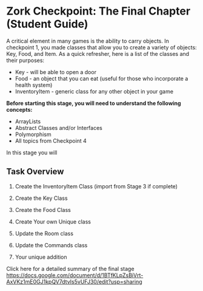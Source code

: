 # Zork Checkpoint: The Final Chapter (Student Guide)

A critical element in many games is the ability to carry objects.  In checkpoint 1, you made classes that allow you to create a variety of objects: Key, Food, and Item.  As a quick refresher, here is a list of the classes and their purposes:

  
  - Key - will be able to open a door
  - Food - an object that you can eat (useful for those who incorporate a health system)
  - InventoryItem - generic class for any other object in your game
  
    
  
**Before starting this stage, you will need to understand the following concepts:**


  - ArrayLists
  - Abstract Classes and/or Interfaces
  - Polymorphism
  - All topics from Checkpoint 4

In this stage you will

## Task Overview

  1) Create the InventoryItem Class (import from Stage 3 if complete)
  
  2) Create the Key Class

  3) Create the Food Class

  4) Create Your own Unique class

  5) Update the Room class 

  6) Update the Commands class

  7) Your unique addition


Click here for a detailed summary of the final stage https://docs.google.com/document/d/1BTfKLpZsBiVrt-AxVKz1mE0GJ1kpQV7dtvIs5vUFJ30/edit?usp=sharing
  
  